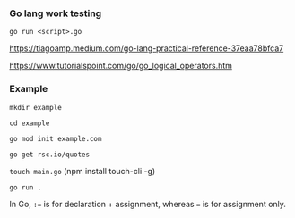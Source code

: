 
### Go lang work testing


` go run <script>.go `


https://tiagoamp.medium.com/go-lang-practical-reference-37eaa78bfca7


https://www.tutorialspoint.com/go/go_logical_operators.htm


### Example


`mkdir example`


`cd example`


`go mod init example.com`


`go get rsc.io/quotes`


`touch main.go` (npm install touch-cli -g)


`go run . `


In Go, `:=` is for declaration + assignment, whereas `=` is for assignment only.
